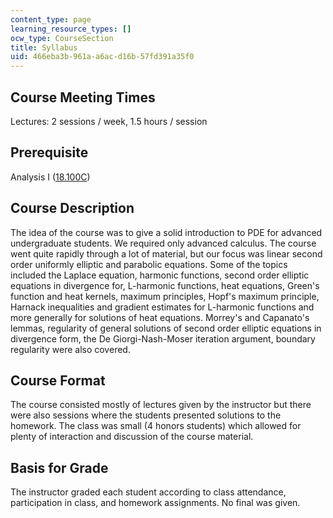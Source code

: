 ```yaml
---
content_type: page
learning_resource_types: []
ocw_type: CourseSection
title: Syllabus
uid: 466eba3b-961a-a6ac-d16b-57fd391a35f0
---
```


Course Meeting Times
--------------------

Lectures: 2 sessions / week, 1.5 hours / session

Prerequisite
------------

Analysis I ([18.100C](/courses/18-100c-real-analysis-fall-2012/))

Course Description
------------------

The idea of the course was to give a solid introduction to PDE for advanced undergraduate students. We required only advanced calculus. The course went quite rapidly through a lot of material, but our focus was linear second order uniformly elliptic and parabolic equations. Some of the topics included the Laplace equation, harmonic functions, second order elliptic equations in divergence for, L-harmonic functions, heat equations, Green's function and heat kernels, maximum principles, Hopf's maximum principle, Harnack inequalities and gradient estimates for L-harmonic functions and more generally for solutions of heat equations. Morrey's and Capanato's lemmas, regularity of general solutions of second order elliptic equations in divergence form, the De Giorgi-Nash-Moser iteration argument, boundary regularity were also covered.

Course Format
-------------

The course consisted mostly of lectures given by the instructor but there were also sessions where the students presented solutions to the homework. The class was small (4 honors students) which allowed for plenty of interaction and discussion of the course material.

Basis for Grade
---------------

The instructor graded each student according to class attendance, participation in class, and homework assignments. No final was given.